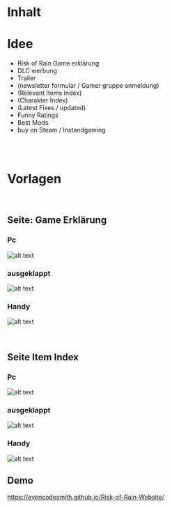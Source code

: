 <h1> Inhalt </h1>


# Idee 
<!--Alles in klammer sind noch unklar -->
- Risk of Rain Game erklärung
- DLC werbung
- Trailer
- (newsletter formular / Gamer gruppe anmeldung)
- (Relevant Items Index)
- (Charakter Index)
- (Latest Fixes / updated)
- Funny Ratings
- Best Mods
- buy on Steam / Instandgaming
  

<br>
<br>

# Vorlagen

<br>

## Seite: Game Erklärung

### Pc 
![alt text](resources/images/Pc.png)

### ausgeklappt 
![alt text](resources/images/Ausgeklappt.png)

### Handy 
![alt text](resources/images/Handy.png)

<br>



## Seite Item Index

### Pc 
![alt text](resources/images/IteamPc.png)
### ausgeklappt 
![alt text](resources/images/ItemAusgeklappt.png)

### Handy 

![alt text](resources/images/ItemHandy.png)

## Demo
https://evencodesmith.github.io/Risk-of-Rain-Website/
